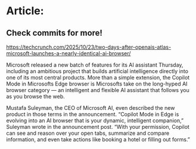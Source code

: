 # Article:

## Check commits for more!
https://techcrunch.com/2025/10/23/two-days-after-openais-atlas-microsoft-launches-a-nearly-identical-ai-browser/

Microsoft released a new batch of features for its AI assistant Thursday, including an ambitious project that builds artificial intelligence directly into one of its most central products. More than a simple extension, the Copilot Mode in Microsofts Edge browser is Microsofts take on the long-hyped AI browser category — an intelligent and flexible AI assistant that follows you as you browse the web.

Mustafa Suleyman, the CEO of Microsoft AI, even described the new product in those terms in the announcement. &#8220;Copilot Mode in Edge is evolving into an AI browser that is your dynamic, intelligent companion,&#8221; Suleyman wrote in the announcement post. &#8220;With your permission, Copilot can see and reason over your open tabs, summarize and compare information, and even take actions like booking a hotel or filling out forms.&#8221;